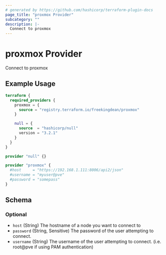 ```yaml
---
# generated by https://github.com/hashicorp/terraform-plugin-docs
page_title: "proxmox Provider"
subcategory: ""
description: |-
  Connect to proxmox
---
```


# proxmox Provider

Connect to proxmox

## Example Usage

```terraform
terraform {
  required_providers {
    proxmox = {
      source = "registry.terraform.io/freekingdean/proxmox"
    }

    null = {
      source  = "hashicorp/null"
      version = "3.2.1"
    }
  }
}

provider "null" {}

provider "proxmox" {
  #host     = "https://192.168.1.111:8006/api2/json"
  #username = "myuser@pve"
  #password = "somepass"
}
```

<!-- schema generated by tfplugindocs -->
## Schema

### Optional

- `host` (String) The hostname of a node you want to connect to
- `password` (String, Sensitive) The password of the user attempting to connect.
- `username` (String) The username of the user attempting to connect. (i.e. root@pve if using PAM authentication)
